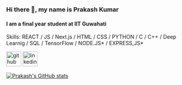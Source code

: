 <!--
**Prakash436/Prakash436** is a ✨ _special_ ✨ repository because its `README.md` (this file) appears on your GitHub profile.

Here are some ideas to get you started:

- 🔭 I’m currently working on ...
- 🌱 I’m currently learning ...
- 👯 I’m looking to collaborate on ...
- 🤔 I’m looking for help with ...
- 💬 Ask me about ...
- 📫 How to reach me: ...
- 😄 Pronouns: ...
- ⚡ Fun fact: ...
-->

### Hi there 👋, my name is Prakash Kumar
#### I am a final year student at IIT Guwahati

Skills: REACT / JS / Next.js / HTML / CSS / PYTHON / C / C++ / Deep Learnig / SQL / TensorFlow / NODE.JS* / EXPRESS,JS* 



[<img src='https://cdn.jsdelivr.net/npm/simple-icons@3.0.1/icons/github.svg' alt='github' height='40'>](https://github.com/Prakash436)  [<img src='https://cdn.jsdelivr.net/npm/simple-icons@3.0.1/icons/linkedin.svg' alt='linkedin' height='40'>](https://www.linkedin.com/in/https://www.linkedin.com/in/prakash-kumar-iitg//)    


   
[![Prakash's GitHub stats](https://github-readme-stats.vercel.app/api?username=Prakash436&hide=stars,issues&hide_rank=true&theme=radical)](https://github.com/anuraghazra/github-readme-stats)



